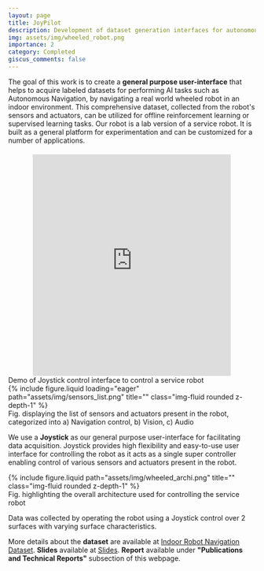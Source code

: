 ```yaml
---
layout: page
title: JoyPilot
description: Development of dataset generation interfaces for autonomous navigation of wheeled robots
img: assets/img/wheeled_robot.png
importance: 2
category: Completed
giscus_comments: false
---
```

The goal of this work is to create a **general purpose user-interface** that helps to acquire labeled datasets for
performing AI tasks such as Autonomous Navigation, by navigating a real world wheeled robot in an
indoor environment. This comprehensive dataset, collected from the robot's sensors and actuators, can be utilized for offline reinforcement learning or supervised learning tasks. 
Our robot is a lab version of a service robot. It is built as a general platform for
experimentation and can be customized for a number of applications.

<div style="display: flex; justify-content: center; margin-top: 20px;">
    <iframe src="https://www.youtube.com/embed/l8ZkpbIXRls" style="width: 80%; height: 450px; max-width: 100%;" frameborder="0" allowfullscreen></iframe>
</div>
<div class="caption">
    Demo of Joystick control interface to control a service robot
</div>
<div class="row justify-content-sm-center">
    <div class="col-sm-8 mt-3 mt-md-0">
        {% include figure.liquid loading="eager" path="assets/img/sensors_list.png" title="" class="img-fluid rounded z-depth-1" %}
    </div>
</div>
<div class="caption">
    Fig. displaying the list of sensors and actuators present in the robot, categorized into a) Navigation control, b) Vision, c) Audio
</div>

We use a **Joystick** as our general purpose user-interface for facilitating data acquisition. Joystick provides 
high flexibility and easy-to-use user interface for controlling the robot as it acts as a single super controller enabling control of various sensors and
actuators present in the robot. 

<div class="row justify-content-sm-center">
    <div class="col-sm-8 mt-3 mt-md-0">
        {% include figure.liquid path="assets/img/wheeled_archi.png" title="" class="img-fluid rounded z-depth-1" %}
    </div>
</div>
<div class="caption">
    Fig. highlighting the overall architecture used for controlling the service robot
</div>

Data was collected by operating the robot using a Joystick control over 2 surfaces
with varying surface characteristics.

More details about the **dataset** are available at [Indoor Robot Navigation Dataset](https://www.kaggle.com/datasets/narayananpp/indoor-robot-navigation-dataset-irnd). 
**Slides** available at [Slides](https://www.slideshare.net/slideshow/dataset-generation-interfaces-for-intelligent-robotics/253320030#9).
**Report** available under **"Publications and Technical Reports"** subsection of this webpage.




